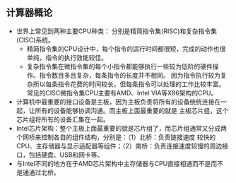 ## 计算器概论
- 世界上常见到两种主要CPU种类： 分别是精简指令集(RISC)和复杂指令集(CISC)系统。
	+ 精简指令集的CPU设计中，每个指令的运行时间都很短，完成的动作也很单纯，指令的执行效能较佳。
	+ 复杂指令集在微指令集的每个小指令都能够执行一些较为低阶的硬件操作。指令数目多且复杂，每条指令的长度并不相同。
	因为指令执行较为复杂所以每条指令花费的时间较长，但每条指令可以处理的工作比较丰富。常见的CISC微指令集CPU主要有AMD、Intel
	VIA等X86架构的CPU。
- 计算机中最重要的接口设备是主板，因为主板负责将所有的设备统统连接在一起，让所有的设备能够协调沟通。而主板上面最重要的就是
主板芯片组，这个芯片组将所有的设备汇集在一起。
- Intel芯片架构：整个主板上面最重要的就是芯片组了，而芯片组通常又分成两个网桥来控制各自的组件结构，分别是：（1）北桥：负责链接速度
较快的CPU、主存储器与显示适配器等组件；（2）南桥：负责连接速度较慢的周边接口，包括硬盘、USB和网卡等。
- 与Intel不同的地方在于AMD芯片架构中主存储器与CPU直接相通而不是而不是通通过北桥。
	